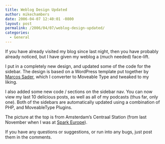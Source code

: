 ```yaml
---
title: Weblog Design Updated
author: mikechambers
date: 2006-04-07 12:40:01 -0800
layout: post
permalink: /2006/04/07/weblog-design-updated/
categories:
  - General
---
```



If you have already visited my blog since last night, then you have probably already noticed, but I have given my weblog a (much needed) face-lift.

I put in a completely new design, and updated some of the code for the sidebar. The design is based on a WordPress template put together by [Marcos Sader][1], which I converter to Moveable Type and tweaked to my liking.  
<!--more-->

  
I also added some new code / sections on the sidebar nav. You can now view my last 10 delicious posts, as well as all of my podcasts (thus far, only one). Both of the sidebars are automatically updated using a combination of PHP, and MoveableType Plugins.

The picture at the top is from Amsterdam&#8217;s Centraal Station (from last November when I was at [Spark Europe][2]).

If you have any questions or suggestions, or run into any bugs, just post them in the comments.

 [1]: http://marcoss.com.ar/
 [2]: http://www.sparkeurope.com/